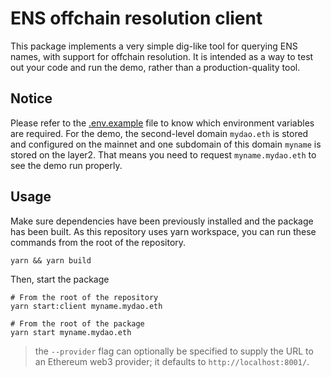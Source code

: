 # ENS offchain resolution client

This package implements a very simple dig-like tool for querying ENS names, with support for offchain resolution. It is intended as a way to test out your code and run the demo, rather than a production-quality tool.

## Notice

Please refer to the [.env.example](/packages/client/.env.example) file to know which environment variables are required.
For the demo, the second-level domain `mydao.eth` is stored and configured on the mainnet and one subdomain of this domain `myname` is stored on the layer2. That means you need to request `myname.mydao.eth` to see the demo run properly.

## Usage

Make sure dependencies have been previously installed and the package has been built. As this repository uses yarn workspace, you can run these commands from the root of the repository.

```shell
yarn && yarn build
```

Then, start the package

```shell
# From the root of the repository
yarn start:client myname.mydao.eth

# From the root of the package
yarn start myname.mydao.eth
```

> the `--provider` flag can optionally be specified to supply the URL to an Ethereum web3 provider; it defaults to `http://localhost:8001/`.
